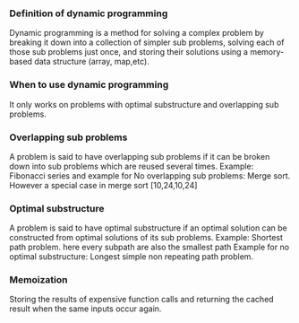 ### Definition of dynamic programming

Dynamic programming is a method for solving a complex problem by breaking it down into a collection of simpler sub problems, solving each of those sub problems just once, and storing their solutions using a memory-based data structure (array, map,etc).

### When to use dynamic programming

It only works on problems with optimal substructure and overlapping sub problems.

### Overlapping sub problems

A problem is said to have overlapping sub problems if it can be broken down into sub problems which are reused several times. Example: Fibonacci series and example for No overlapping sub problems: Merge sort. However a special case in merge sort [10,24,10,24]

### Optimal substructure

A problem is said to have optimal substructure if an optimal solution can be constructed from optimal solutions of its sub problems. Example: Shortest path problem. here every subpath are also the smallest path Example for no optimal substructure: Longest simple non repeating path problem.

### Memoization
Storing the results of expensive function calls and returning the cached result when the same inputs occur again.